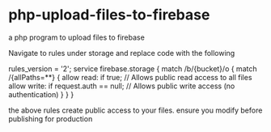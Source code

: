 # php-upload-files-to-firebase
a php program to upload files to firebase

Navigate to rules under storage and replace code with the following

rules_version = '2';
service firebase.storage {
  match /b/{bucket}/o {
    match /{allPaths=**} {
      allow read: if true; // Allows public read access to all files
      allow write: if request.auth == null; // Allows public write access (no authentication)
    }
  }
}


the above rules create public access to your files. ensure you modify before publishing for production
